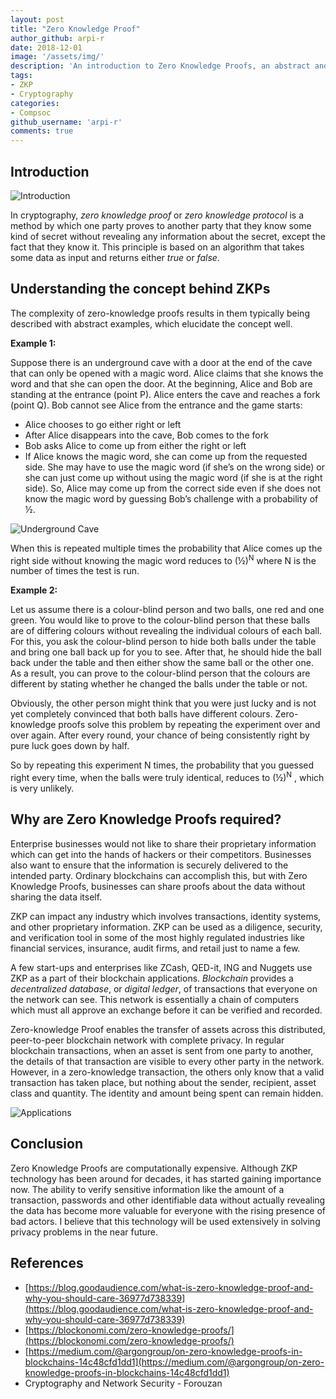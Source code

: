```yaml
---
layout: post
title: "Zero Knowledge Proof"
author_github: arpi-r
date: 2018-12-01
image: '/assets/img/'
description: 'An introduction to Zero Knowledge Proofs, an abstract and fascinating concept in Applied Cryptography'
tags:
- ZKP
- Cryptography
categories:
- Compsoc
github_username: 'arpi-r'
comments: true
---
```


## Introduction

![Introduction](/blog/assets/img/ZeroKnowledgeProof/introduction.jpg)

In cryptography, *zero knowledge proof* or *zero knowledge protocol* is a method by which one party proves to another party that they know some kind of secret without revealing any information about the secret, except the fact that they know it. This principle is based on an algorithm that takes some data as input and returns either *true* or *false*.

## Understanding the concept behind ZKPs
The complexity of zero-knowledge proofs results in them typically being described with abstract examples, which elucidate the concept well.

**Example 1:**

Suppose there is an underground cave with a door at the end of the cave that can only be opened with a magic word. Alice claims that she knows the word and that she can open the door. At the beginning, Alice and Bob are standing at the entrance (point P). Alice enters the cave and reaches a fork (point Q). Bob cannot see Alice from the entrance and the game starts:

- Alice chooses to go either right or left
- After Alice disappears into the cave, Bob comes to the fork
- Bob asks Alice to come up from either the right or left
- If Alice knows the magic word, she can come up from the requested side. She may have to use the magic word (if she’s on the wrong side) or she can just come up without using the magic word (if she is at the right side). So, Alice may come up from the correct side even if she does not know the magic word by guessing Bob’s challenge with a probability of ½.

![Underground Cave](/blog/assets/img/ZeroKnowledgeProof/cave.gif)

When this is repeated multiple times the probability that Alice comes up the right side without knowing the magic word reduces to (½)<sup>N</sup> where N is the number of times the test is run.

**Example 2:**

Let us assume there is a colour-blind person and two balls, one red and one green. You would like to prove to the colour-blind person that these balls are of differing colours without revealing the individual colours of each ball. For this, you ask the colour-blind person to hide both balls under the table and bring one ball back up for you to see. After that, he should hide the ball back under the table and then either show the same ball or the other one. As a result, you can prove to the colour-blind person that the colours are different by stating whether he changed the balls under the table or not.

Obviously, the other person might think that you were just lucky and is not yet completely convinced that both balls have different colours. Zero-knowledge proofs solve this problem by repeating the experiment over and over again. After every round, your chance of being consistently right by pure luck goes down by half.

So by repeating this experiment N times, the probability that you guessed right every time, when the balls were truly identical, reduces to (½)<sup>N</sup> , which is very unlikely.

## Why are Zero Knowledge Proofs required?

Enterprise businesses would not like to share their proprietary information which can get into the hands of hackers or their competitors. Businesses also want to ensure that the information is securely delivered to the intended party. Ordinary blockchains can accomplish this, but with Zero Knowledge Proofs, businesses can share proofs about the data without sharing the data itself.

ZKP can impact any industry which involves transactions, identity systems, and other proprietary information. ZKP can be used as a diligence, security, and verification tool in some of the most highly regulated industries like financial services, insurance, audit firms, and retail just to name a few.

A few start-ups and enterprises like ZCash, QED-it, ING and Nuggets use ZKP as a part of their blockchain applications. *Blockchain* provides a *decentralized database*, or *digital ledger*, of transactions that everyone on the network can see. This network is essentially a chain of computers which must all approve an exchange before it can be verified and recorded.

Zero-knowledge Proof enables the transfer of assets across this distributed, peer-to-peer blockchain network with complete privacy. In regular blockchain transactions, when an asset is sent from one party to another, the details of that transaction are visible to every other party in the network. However, in a zero-knowledge transaction, the others only know that a valid transaction has taken place, but nothing about the sender, recipient, asset class and quantity. The identity and amount being spent can remain hidden.

![Applications](/blog/assets/img/ZeroKnowledgeProof/application.jpg)

## Conclusion

Zero Knowledge Proofs are computationally expensive. Although ZKP technology has been around for decades, it has started gaining importance now. The ability to verify sensitive information like the amount of a transaction, passwords and other identifiable data without actually revealing the data has become more valuable for everyone with the rising presence of bad actors. I believe that this technology will be used extensively in solving privacy problems in the near future.

## References

- [https://blog.goodaudience.com/what-is-zero-knowledge-proof-and-why-you-should-care-36977d738339](https://blog.goodaudience.com/what-is-zero-knowledge-proof-and-why-you-should-care-36977d738339)
- [https://blockonomi.com/zero-knowledge-proofs/](https://blockonomi.com/zero-knowledge-proofs/)
- [https://medium.com/@argongroup/on-zero-knowledge-proofs-in-blockchains-14c48cfd1dd1](https://medium.com/@argongroup/on-zero-knowledge-proofs-in-blockchains-14c48cfd1dd1)
- Cryptography and Network Security - Forouzan
